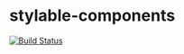# stylable-components

[![Build Status](https://github.com/wixplosives/stylable-components/workflows/tests/badge.svg)](https://github.com/wixplosives/stylable-components/actions)

